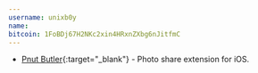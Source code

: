 ```yaml
---
username: unixb0y
name: 
bitcoin: 1FoBDj67H2NKc2xin4HRxnZXbg6nJitfmC
---
```


* [Pnut Butler](https://unixb0y.github.io){:target="_blank"} - Photo share extension for iOS.
